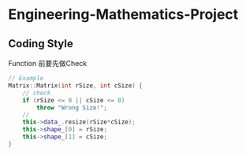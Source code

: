 # Engineering-Mathematics-Project

## Coding Style

Function 前要先做Check

```cpp
// Example
Matrix::Matrix(int rSize, int cSize) {
	// check
	if (rSize <= 0 || cSize <= 0)
		throw "Wrong Size!";
	//
	this->data_.resize(rSize*cSize);
	this->shape_[0] = rSize;
	this->shape_[1] = cSize;
}
```
